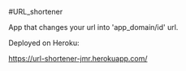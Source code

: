 #URL_shortener

App that changes your url into 'app_domain/id' url.

Deployed on Heroku:

https://url-shortener-jmr.herokuapp.com/